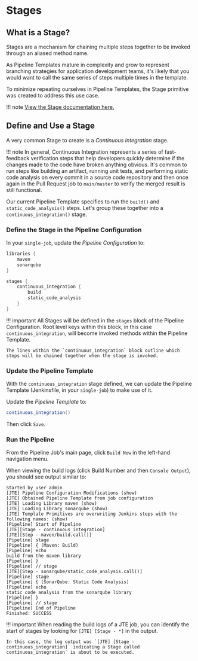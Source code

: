 # Stages

## What is a Stage?

Stages are a mechanism for chaining multiple steps together to be invoked through an aliased method name.

As Pipeline Templates mature in complexity and grow to represent branching strategies for application development teams, it's likely that you would want to call the same series of steps multiple times in the template.

To minimize repeating ourselves in Pipeline Templates, the Stage primitive was created to address this use case.

!!! note
    [View the Stage documentation here.](../../concepts/pipeline-primitives/stages.md)


## Define and Use a Stage

A very common Stage to create is a *Continuous Integration* stage.

!!! note
    In general, Continuous Integration represents a series of fast-feedback verification steps that help developers quickly determine if the changes made to the code have broken anything obvious. It's common to run steps like building an artifact, running unit tests, and performing static code analysis on every commit in a source code repository and then once again in the Pull Request job to `main/master` to verify the merged result is still functional.

Our current Pipeline Template specifies to run the `build()` and `static_code_analysis()` steps. Let's group these together into a `continuous_integration()` stage.

### Define the Stage in the Pipeline Configuration

In your `single-job`, update the *Pipeline Configuration* to:

``` groovy title="Pipeline Configuration"
libraries {
    maven
    sonarqube
}

stages {
    continuous_integration {
        build
        static_code_analysis
    }
}
```

!!! important
    All Stages will be defined in the `stages` block of the Pipeline Configuration. Root level keys within this block, in this case `continuous_integration`, will become invoked methods within the Pipeline Template.

    The lines within the `continuous_integration` block outline which steps will be chained together when the stage is invoked.

### Update the Pipeline Template

With the `continuous_integration` stage defined, we can update the Pipeline Template (Jenkinsfile, in your `single-job`) to make use of it.

Update the *Pipeline Template* to:

``` groovy title="Pipeline Template"
continuous_integration() 
```

Then click `Save`.

### Run the Pipeline

From the Pipeline Job's main page, click `Build Now` in the left-hand navigation menu.

When viewing the build logs (click Build Number and then `Console Output`), you should see output similar to:

``` text
Started by user admin
[JTE] Pipeline Configuration Modifications (show)
[JTE] Obtained Pipeline Template from job configuration
[JTE] Loading Library maven (show)
[JTE] Loading Library sonarqube (show)
[JTE] Template Primitives are overwriting Jenkins steps with the following names: (show)
[Pipeline] Start of Pipeline
[JTE][Stage - continuous_integration]
[JTE][Step - maven/build.call()]
[Pipeline] stage
[Pipeline] { (Maven: Build)
[Pipeline] echo
build from the maven library
[Pipeline] }
[Pipeline] // stage
[JTE][Step - sonarqube/static_code_analysis.call()]
[Pipeline] stage
[Pipeline] { (SonarQube: Static Code Analysis)
[Pipeline] echo
static code analysis from the sonarqube library
[Pipeline] }
[Pipeline] // stage
[Pipeline] End of Pipeline
Finished: SUCCESS
```

!!! important
    When reading the build logs of a JTE job, you can identify the start of stages by looking for ``[JTE] [Stage - *]`` in the output.

    In this case, the log output was `[JTE] [Stage - continuous_integration]` indicating a Stage called continuous_integration` is about to be executed.
